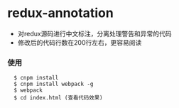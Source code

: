 # redux-annotation
- 对redux源码进行中文标注，分离处理警告和异常的代码
- 修改后的代码行数在200行左右，更容易阅读

### 使用
```
  $ cnpm install
  $ cnpm install webpack -g
  $ webpack
  $ cd index.html (查看代码效果)
```
